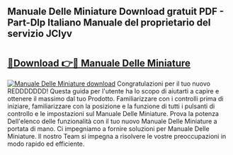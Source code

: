 ## Manuale Delle Miniature Download gratuit PDF - Part-Dlp Italiano Manuale del proprietario del servizio JCIyv

# <h2><a href="http://dfco3u.blite.top/?on=Manuale+Delle+Miniature">🔗Download 👉🔴 Manuale Delle Miniature</a></h2>

[![Manuale Delle Miniature download](https://i.imgur.com/lujVjoI.png)](http://dfco3u.blite.top/?on=Manuale+Delle+Miniature)
Congratulazioni per il tuo nuovo REDDDDDDD! Questa guida per l'utente ha lo scopo di aiutarti a capire e ottenere il massimo dal tuo Prodotto. Familiarizzare con i controlli prima di iniziare, familiarizzare con la posizione e la funzione di tutti i pulsanti di controllo e le impostazioni sul Manuale Delle Miniature. Prova la potenza Dell'elenco delle funzionalità con il tuo nuovo Manuale Delle Miniature a portata di mano. Ci impegniamo a fornire soluzioni per Manuale Delle Miniature. Il nostro Team si impegna a risolvere le vostre preoccupazioni in modo rapido ed efficiente.
